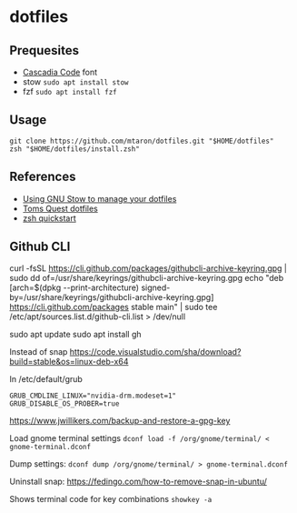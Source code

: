 # dotfiles

## Prequesites
- [Cascadia Code](https://github.com/microsoft/cascadia-code/wiki/Installing-Cascadia-Code) font
- stow `sudo apt install stow`
- fzf `sudo apt install fzf`

## Usage
```
git clone https://github.com/mtaron/dotfiles.git "$HOME/dotfiles"
zsh "$HOME/dotfiles/install.zsh"
```

## References
- [Using GNU Stow to manage your dotfiles](http://brandon.invergo.net/news/2012-05-26-using-gnu-stow-to-manage-your-dotfiles.html)
- [Toms Quest dotfiles](https://github.com/tomsquest/dotfiles)
- [zsh quickstart](https://github.com/unixorn/zsh-quickstart-kit#fzf)


## Github CLI
curl -fsSL https://cli.github.com/packages/githubcli-archive-keyring.gpg | sudo dd of=/usr/share/keyrings/githubcli-archive-keyring.gpg
echo "deb [arch=$(dpkg --print-architecture) signed-by=/usr/share/keyrings/githubcli-archive-keyring.gpg] https://cli.github.com/packages stable main" | sudo tee /etc/apt/sources.list.d/github-cli.list > /dev/null

sudo apt update
sudo apt install gh

Instead of snap
https://code.visualstudio.com/sha/download?build=stable&os=linux-deb-x64

In /etc/default/grub

```
GRUB_CMDLINE_LINUX="nvidia-drm.modeset=1"
GRUB_DISABLE_OS_PROBER=true
```

https://www.jwillikers.com/backup-and-restore-a-gpg-key

Load gnome terminal settings
`dconf load -f /org/gnome/terminal/ < gnome-terminal.dconf`

Dump settings:
`dconf dump /org/gnome/terminal/ > gnome-terminal.dconf`

Uninstall snap: https://fedingo.com/how-to-remove-snap-in-ubuntu/


Shows terminal code for key combinations
`showkey -a`

